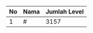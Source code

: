 | No | Nama            | Jumlah Level |
|----|-----------------|--------------|
| 1  | #    |    3157        |
